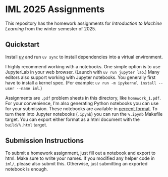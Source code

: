 # IML 2025 Assignments

This repository has the homework assignments for _Introduction to Machine Learning_ from the winter semester of 2025.

## Quickstart

Install [uv](https://github.com/astral-sh/uv) and run `uv sync` to install dependencies into a virtual environment.

I highly recommend working with a notebooks. One simple option is to use JupyterLab in your web browser. (Launch with `uv run jupyter lab`.) Many editors also support working with Jupyter notebooks. You generally first have to install a kernel spec. (For example: `uv run -m ipykernel install --user --name iml`.)

Assignments are `.pdf` problem sheets in this directory, like `homework_1.pdf`. For your convenience, I'm also generating Python notebooks you can use for your submission. These notebooks are available in [percent format](https://jupytext.readthedocs.io/en/latest/formats-scripts.html). To turn them into Jupyter notebooks (`.ipynb`) you can run the `%.ipynb` Makefile target. You can export either format as a html document with the `build/%.html` target.

## Submission Instructions

To submit a homework assignment, just fill out a notebook and export to html. Make sure to write your names. If you modified any helper code in `iml/`, please also submit this. Otherwise, just submitting an exported notebook is enough.
